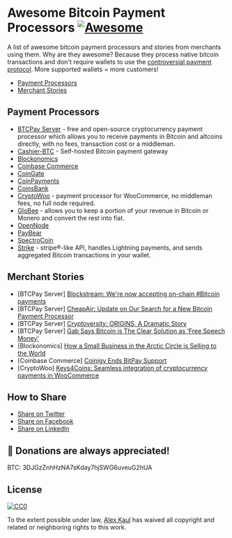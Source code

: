 # Awesome Bitcoin Payment Processors [![Awesome](https://awesome.re/badge-flat.svg)](https://awesome.re)

A list of awesome bitcoin payment processors and stories from merchants using them. Why are they awesome? Because they process native bitcoin transactions and don't require wallets to use the [controversial payment protocol](https://blog.samouraiwallet.com/post/169222582782/bitpay-qr-codes-are-no-longer-valid-important). More supported wallets = more customers!

- [Payment Processors](#payment-processors)
- [Merchant Stories](#merchant-stories)

## Payment Processors

- [BTCPay Server](https://github.com/btcpayserver/btcpayserver) - free and open-source cryptocurrency payment processor which allows you to receive payments in Bitcoin and altcoins directly, with no fees, transaction cost or a middleman.
- [Cashier-BTC](https://github.com/Overtorment/Cashier-BTC) - Self-hosted Bitcoin payment gateway
- [Blockonomics](https://www.blockonomics.co/merchants)
- [Coinbase Commerce](https://commerce.coinbase.com/)
- [CoinGate](https://coingate.com/accept-bitcoin)
- [CoinPayments](https://www.coinpayments.net/)
- [CoinsBank](https://coinsbank.com/merchant)
- [CryptoWoo](https://www.cryptowoo.com/) - payment processor for WooCommerce, no middleman fees, no full node required.
- [GloBee](https://globee.com/) - allows you to keep a portion of your revenue in Bitcoin or Monero and convert the rest into fiat.
- [OpenNode](https://www.opennode.co/)
- [PayBear](https://www.paybear.io/)
- [SpectroCoin](https://spectrocoin.com/en/accept-bitcoin-payments.html)
- [Strike](https://strike.acinq.co/) - stripe®-like API, handles Lightning payments, and sends aggregated Bitcoin transactions in your wallet.

## Merchant Stories

- [BTCPay Server] [Blockstream: We're now accepting on-chain #Bitcoin payments](https://www.facebook.com/1052484058287964)
- [BTCPay Server] [CheapAir: Update on Our Search for a New Bitcoin Payment Processor](https://www.cheapair.com/blog/update-on-our-search-for-a-new-bitcoin-payment-processor/)
- [BTCPay Server] [Cryptoversity: ORIGINS, A Dramatic Story](https://youtu.be/S0difABxO3g)
- [BTCPay Server] [Gab Says Bitcoin is The Clear Solution as ‘Free Speech Money’](https://bitcoinist.com/free-speech-money-gab-bitcoin/)
- [Blockonomics] [How a Small Business in the Arctic Circle is Selling to the World](https://hackernoon.com/how-a-small-business-in-the-arctic-circle-is-selling-to-the-world-8dbe8d7f9fc4)
- [Coinbase Commerce] [Coinigy Ends BitPay Support](https://insights.coinigy.com/coinigy-deprecates-bitpay-support/)
- [CryptoWoo] [Keys4Coins: Seamless integration of cryptocurrency payments in WooCommerce](https://www.keys4coins.com/cryptowoo-testimonial/)

## How to Share

- [Share on Twitter](https://twitter.com/home?status=List%20of%20awesome%20bitcoin%20payment%20processors.%20https%3A%2F%2Fgithub.com%2Falexk111%2Fawesome-bitcoin-payment-processors%20%23bitcoin)
- [Share on Facebook](https://www.facebook.com/sharer/sharer.php?u=https%3A//github.com/alexk111/awesome-bitcoin-payment-processors)
- [Share on LinkedIn](https://www.linkedin.com/shareArticle?mini=true&url=https%3A//github.com/alexk111/awesome-bitcoin-payment-processors&title=List%20of%20awesome%20bitcoin%20payment%20processors&summary=&source=)

## 💝 Donations are always appreciated!

BTC: 3DJGzZnhHzNA7sKday7hjSWG6uveuG2hUA

## License

[![CC0](http://mirrors.creativecommons.org/presskit/buttons/88x31/svg/cc-zero.svg)](https://creativecommons.org/publicdomain/zero/1.0/)

To the extent possible under law, [Alex Kaul](https://github.com/alexk111) has waived all copyright and related or neighboring rights to this work.
